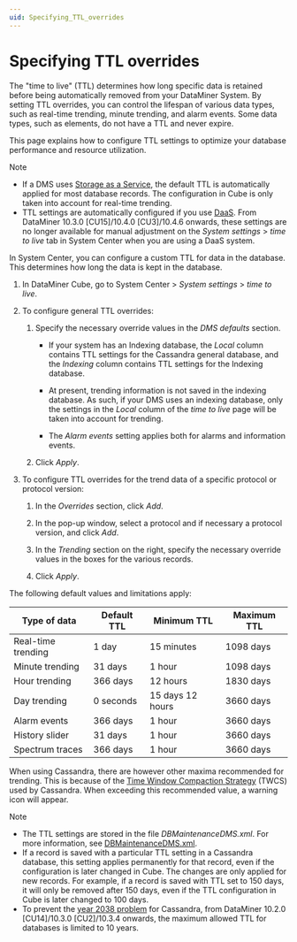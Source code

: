 ```yaml
---
uid: Specifying_TTL_overrides
---
```


# Specifying TTL overrides

The "time to live" (TTL) determines how long specific data is retained before being automatically removed from your DataMiner System. By setting TTL overrides, you can control the lifespan of various data types, such as real-time trending, minute trending, and alarm events. Some data types, such as elements, do not have a TTL and never expire.

This page explains how to configure TTL settings to optimize your database performance and resource utilization.

> [!NOTE]
>
> - If a DMS uses [Storage as a Service](xref:STaaS), the default TTL is automatically applied for most database records. The configuration in Cube is only taken into account for real-time trending.
> - TTL settings are automatically configured if you use [DaaS](xref:Creating_a_DMS_in_the_cloud). From DataMiner 10.3.0 [CU15]/10.4.0 [CU3]/10.4.6 onwards<!--RN 39173-->, these settings are no longer available for manual adjustment on the *System settings* > *time to live* tab in System Center when you are using a DaaS system.

In System Center, you can configure a custom TTL for data in the database. This determines how long the data is kept in the database.

1. In DataMiner Cube, go to System Center \> *System settings* > *time to live*.

1. To configure general TTL overrides:

   1. Specify the necessary override values in the *DMS defaults* section.

      - If your system has an Indexing database, the *Local* column contains TTL settings for the Cassandra general database, and the *Indexing* column contains TTL settings for the Indexing database.

      - At present, trending information is not saved in the indexing database. As such, if your DMS uses an indexing database, only the settings in the *Local* column of the *time to live* page will be taken into account for trending.

      - The *Alarm events* setting applies both for alarms and information events.

   1. Click *Apply*.

1. To configure TTL overrides for the trend data of a specific protocol or protocol version:

   1. In the *Overrides* section, click *Add*.

   1. In the pop-up window, select a protocol and if necessary a protocol version, and click *Add*.

   1. In the *Trending* section on the right, specify the necessary override values in the boxes for the various records.

   1. Click *Apply*.

The following default values and limitations apply:

| Type of data       | Default TTL | Minimum TTL      | Maximum TTL |
|--------------------|-------------|------------------|-------------|
| Real-time trending | 1 day       | 15 minutes       | 1098 days   |
| Minute trending    | 31 days     | 1 hour           | 1098 days   |
| Hour trending      | 366 days    | 12 hours         | 1830 days   |
| Day trending       | 0 seconds   | 15 days 12 hours | 3660 days   |
| Alarm events       | 366 days    | 1 hour           | 3660 days   |
| History slider     | 31 days     | 1 hour           | 3660 days   |
| Spectrum traces    | 366 days    | 1 hour           | 3660 days   |

When using Cassandra, there are however other maxima recommended for trending. This is because of the [Time Window Compaction Strategy](xref:TWCS) (TWCS) used by Cassandra. When exceeding this recommended value, a warning icon will appear.

> [!NOTE]
>
> - The TTL settings are stored in the file *DBMaintenanceDMS.xml*. For more information, see [DBMaintenanceDMS.xml](xref:DBMaintenanceDMS_xml).
> - If a record is saved with a particular TTL setting in a Cassandra database, this setting applies permanently for that record, even if the configuration is later changed in Cube. The changes are only applied for new records. For example, if a record is saved with TTL set to 150 days, it will only be removed after 150 days, even if the TTL configuration in Cube is later changed to 100 days.
> - To prevent the [year 2038 problem](xref:Year_2038_Problem_for_Cassandra) for Cassandra, from DataMiner 10.2.0 [CU14]/10.3.0 [CU2]/10.3.4 onwards, the maximum allowed TTL for databases is limited to 10 years.
